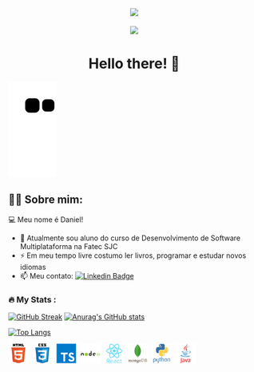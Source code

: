 <div align="center">
  <img src="https://media.giphy.com/media/u2pmTWUi0MXjyrMaVj/giphy.gif" width="200"/>
  <br></br>
  <div>
    <a href="https://www.linkedin.com/in/daniel-filho-3b6583209/">
      <img src="https://img.shields.io/badge/LinkedIn-blue?logo=linkedin&logoColor=white"/>
    </a>
  </div>
   <h1>Hello there! 👋</h1>
</div>


![Snake animation](https://github.com/daniellsfilho/daniellsfilho/blob/output/github-contribution-grid-snake.svg)

## :man_technologist: Sobre mim:
  :computer: Meu nome é Daniel!
  - :seedling: Atualmente sou aluno do curso de Desenvolvimento de Software Multiplataforma na Fatec SJC
  - :zap: Em meu tempo livre costumo ler livros, programar e estudar novos idiomas
  - :mailbox: Meu contato: [![Linkedin Badge](https://img.shields.io/badge/-DanielFilho-blue?style=flat&logo=Linkedin&logoColor=white)](https://www.linkedin.com/in/daniel-filho-3b6583209/)



### :fire: My Stats :
[![GitHub Streak](http://github-readme-streak-stats.herokuapp.com?user=daniellsfilho&theme=dark&background=000000)](https://github.com/daniellsfilho)    [![Anurag's GitHub stats](https://github-readme-stats.vercel.app/api?username=daniellsfilho&show_icons=true&theme=midnight-purple&title_color=FFA500)](https://github.com/daniellsfilho)                     

[![Top Langs](https://github-readme-stats.vercel.app/api/top-langs/?username=daniellsfilho&theme=vision-friendly-dark&card_width=495)](https://github.com/daniellsfilho)
<div>
  <img src="https://github.com/devicons/devicon/blob/master/icons/html5/html5-original-wordmark.svg" title="Html5" alt="Html5" width="40" height="40"/>&nbsp;
  <img src="https://github.com/devicons/devicon/blob/master/icons/css3/css3-original-wordmark.svg" title="CSS3" alt="CSS3" width="40" height="40"/>&nbsp;
  <img src="https://github.com/devicons/devicon/blob/master/icons/typescript/typescript-original.svg" title="Typescript" alt="Typescript" width="40" height="40"/>&nbsp;
  <img src="https://github.com/devicons/devicon/blob/master/icons/nodejs/nodejs-original-wordmark.svg" title="NodeJs" alt="NodeJs" width="40" height="40"/>&nbsp;
  <img src="https://github.com/devicons/devicon/blob/master/icons/react/react-original-wordmark.svg" title="ReactJs" alt="ReactJs" width="40" height="40"/>&nbsp;
  <img src="https://github.com/devicons/devicon/blob/master/icons/mongodb/mongodb-original-wordmark.svg" title="MongoDB" alt="MongoDB" width="40" height="40"/>&nbsp;
  <img src="https://github.com/devicons/devicon/blob/master/icons/python/python-original-wordmark.svg" title="MongoDB" alt="MongoDB" width="40" height="40"/>&nbsp;
  <img src="https://github.com/devicons/devicon/blob/master/icons/java/java-original-wordmark.svg" title="Java" alt="Java" width="40" height="40"/>&nbsp;
</div>
